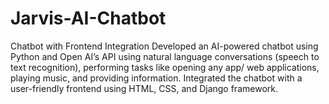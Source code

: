 # Jarvis-AI-Chatbot
Chatbot with Frontend Integration
Developed an AI-powered chatbot using Python and Open AI’s API using natural language conversations (speech to text recognition), performing tasks like opening any app/ web applications, playing music, and providing information. Integrated the chatbot with a user-friendly frontend using HTML, CSS, and Django framework.
